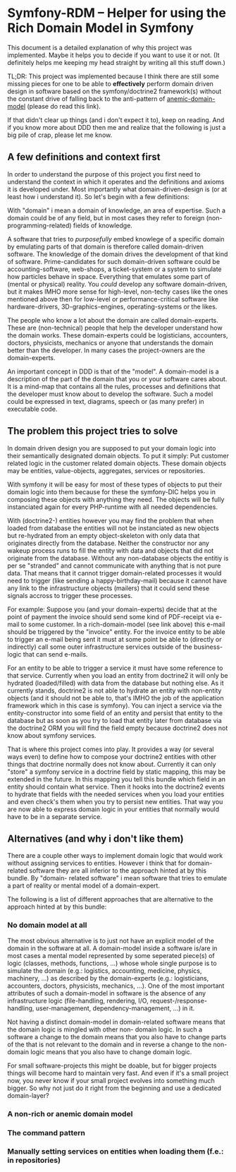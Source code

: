 Symfony-RDM – Helper for using the Rich Domain Model in Symfony
===================================

This document is a detailed explanation of why this project was implemented. Maybe it helps you to decide if you want to
use it or not. (It definitely helps me keeping my head straight by writing all this stuff down.)

TL;DR: This project was implemented because I think there are still some missing pieces for one to be able to
**effectively** perform domain driven design in software based on the symfony/doctrine2 framework(s) without the
constant drive of falling back to the anti-pattern of [anemic-domain-model][2] (please do read this link).

[2]: https://martinfowler.com/bliki/AnemicDomainModel.html

If that didn't clear up things (and i don't expect it to), keep on reading. And if you know more about DDD then me and
realize that the following is just a big pile of crap, please let me know.

## A few definitions and context first

In order to understand the purpose of this project you first need to understand the context in which it operates and the
definitions and axioms it is developed under. Most importantly what domain-driven-design is (or at least how i
understand it). So let's begin with a few definitions:

With "domain" i mean a domain of knowledge, an area of expertise. Such a domain could be of any field, but in most
cases they refer to foreign (non-programming-related) fields of knowledge.

A software that tries to _purposefully_ embed knowlege of a specific domain by emulating parts of that domain is
therefore called domain-driven software. The knowledge of the domain drives the development of that kind of software.
Prime-candidates for such domain-driven software could be accounting-software, web-shops, a ticket-system or a system
to simulate how particles behave in space. Everything that emulates some part of (mental or physical) reality.
You _could_ develop any software domain-driven, but it makes IMHO more sense for high-level, non-techy cases like the
ones mentioned above then for low-level or performance-critical software like hardware-drivers, 3D-graphics-engines,
operating-systems or the likes.

The people who know a lot about the domain are called domain-experts. These are (non-technical) people that help the
developer understand how the domain works. These domain-experts could be logisticians, accounters, doctors, physicists,
mechanics or anyone that understands the domain better than the developer. In many cases the project-owners are the
domain-experts.

An important concept in DDD is that of the "model". A domain-model is a description of the part of the domain that you
or your software cares about. It is a mind-map that contains all the rules, processes and definitions that the developer
must know about to develop the software. Such a model could be expressed in text, diagrams, speech or (as many prefer)
in executable code.

## The problem this project tries to solve

In domain driven design you are supposed to put your domain logic into their semantically designated domain objects. To
put it simply: Put customer related logic in the customer related domain objects. These domain objects may be entities,
value-objects, aggregates, services or repositories.

With symfony it will be easy for most of these types of objects to put their domain logic into them because for these
the symfony-DIC helps you in composing these objects with anything they need. The objects will be fully instanciated
again for every PHP-runtime with all needed dependencies.

With (doctrine2-) entities however you may find the problem that when loaded from database the entities will not be
instanciated as new objects but re-hydrated from an empty object-skeleton with only data that originates directly from
the database. Neither the constructor nor any wakeup process runs to fill the entity with data and objects that did not
originate from the database. Without any non-database objects the entitiy is per se "stranded" and cannot communicate
with anything that is not pure data. That means that it cannot trigger domain-related processes it would need to trigger
(like sending a happy-birthday-mail) because it cannot have any link to the infrastructure objects (mailers) that it
could send these signals accross to trigger these processes.

For example: Suppose you (and your domain-experts) decide that at the point of payment the invoice should send some kind
of PDF-receipt via e-mail to some customer. In a rich-domain-model (see link above) this e-mail should be triggered by
the "invoice" entity. For the invoice entity to be able to trigger an e-mail being sent it must at some point be able to
(directly or indirectly) call some outer infrastructure services outside of the business-logic that can send e-mails.

For an entity to be able to trigger a service it must have some reference to that service. Currently when you load an
entity from doctrine2 it will only be hydrated (loaded/filled) with data from the database but nothing else. As it
currently stands, doctrine2 is not able to hydrate an entity with non-entity objects (and it should not be able to,
that's IMHO the job of the application framework which in this case is symfony). You can inject a service via the
entity-constructor into some field of an entity and persist that entity to the database but as soon as you try to load
that entity later from database via the doctrine2 ORM you will find the field empty because doctrine2 does not know
about symfony services.

That is where this project comes into play. It provides a way (or several ways even) to define how to compose your
doctrine2 entities with other things that doctrine normally does not know about. Currently it can only "store" a symfony
service in a doctrine field by static mapping, this may be extended in the future. In this mapping you tell this bundle
which field in an entity should contain what service. Then it hooks into the doctrine2 events to hydrate that fields
with the needed services when you load your entities and even check's them when you try to persist new entities. That
way you are now able to express domain logic in your entities that normally would have to be in a separate service.

## Alternatives (and why i don't like them)

There are a couple other ways to implement domain logic that would work without assigning services to entities. However
i think that for domain-related software they are all inferior to the approach hinted at by this bundle. By "domain-
related software" i mean software that tries to emulate a part of reality or mental model of a domain-expert.

The following is a list of different approaches that are alternative to the approach hinted at by this bundle:

### No domain model at all

The most obvious alternative is to just not have an explicit model of the domain in the software at all. A domain-model
inside a software is/are in most cases a mental model represented by some seperated piece(s) of logic (classes, methods,
functions, ...) whose whole single purpose is to simulate the domain (e.g.: logistics, accounting, medicine, physics,
machinery, ...) as described by the domain-experts (e.g.: logisticians, accounters, doctors, physicists, mechanics,
...). One of the most important attributes of such a domain-model in software is the absence of any infrastructure logic
(file-handling, rendering, I/O, request-/response-handling, user-management, dependency-management, ...) in it.

Not having a distinct domain-model in domain-related software means that the domain logic is mingled with other non-
domain logic. In such a software a change to the domain means that you also have to change parts of the that is not
relevant to the domain and in reverse a change to the non-domain logic means that you also have to change domain logic.

For small software-projects this might be doable, but for bigger projects things will become hard to maintain very fast.
And even if it's a small project now, you never know if your small project evolves into something much bigger. So why
not just do it right from the beginning and use a dedicated domain-layer?

### A non-rich or anemic domain model

### The command pattern

### Manually setting services on entities when loading them (f.e.: in repositories)

